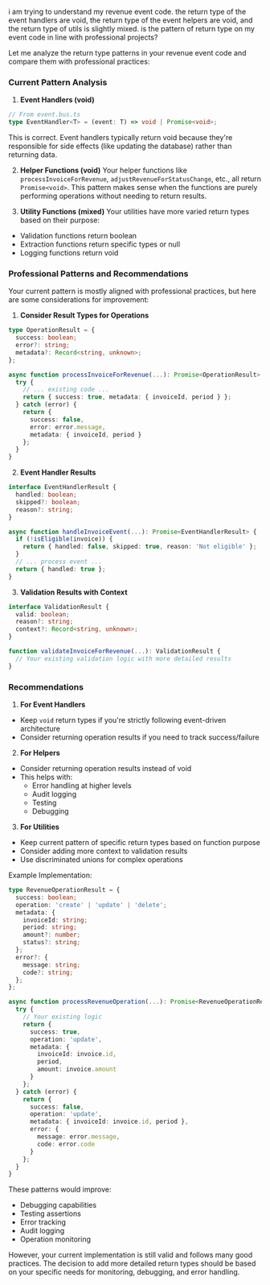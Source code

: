 i am trying to understand my revenue event code. the return type of the event handlers are void, the return type of the event helpers are void, and the return type of utils is slightly mixed. is the pattern of return type on my event code in line with professional projects?

Let me analyze the return type patterns in your revenue event code and compare them with professional practices:

### Current Pattern Analysis

1. **Event Handlers (void)**

```typescript
// From event.bus.ts
type EventHandler<T> = (event: T) => void | Promise<void>;
```

This is correct. Event handlers typically return void because they're responsible for side effects (like updating the database) rather than returning data.

2. **Helper Functions (void)**
   Your helper functions like `processInvoiceForRevenue`, `adjustRevenueForStatusChange`, etc., all return `Promise<void>`. This pattern makes sense when the functions are purely performing operations without needing to return results.

3. **Utility Functions (mixed)**
   Your utilities have more varied return types based on their purpose:

- Validation functions return boolean
- Extraction functions return specific types or null
- Logging functions return void

### Professional Patterns and Recommendations

Your current pattern is mostly aligned with professional practices, but here are some considerations for improvement:

1. **Consider Result Types for Operations**

```typescript
type OperationResult = {
  success: boolean;
  error?: string;
  metadata?: Record<string, unknown>;
};

async function processInvoiceForRevenue(...): Promise<OperationResult> {
  try {
    // ... existing code ...
    return { success: true, metadata: { invoiceId, period } };
  } catch (error) {
    return {
      success: false,
      error: error.message,
      metadata: { invoiceId, period }
    };
  }
}
```

2. **Event Handler Results**

```typescript
interface EventHandlerResult {
  handled: boolean;
  skipped?: boolean;
  reason?: string;
}

async function handleInvoiceEvent(...): Promise<EventHandlerResult> {
  if (!isEligible(invoice)) {
    return { handled: false, skipped: true, reason: 'Not eligible' };
  }
  // ... process event ...
  return { handled: true };
}
```

3. **Validation Results with Context**

```typescript
interface ValidationResult {
  valid: boolean;
  reason?: string;
  context?: Record<string, unknown>;
}

function validateInvoiceForRevenue(...): ValidationResult {
  // Your existing validation logic with more detailed results
}
```

### Recommendations

1. **For Event Handlers**

- Keep `void` return types if you're strictly following event-driven architecture
- Consider returning operation results if you need to track success/failure

2. **For Helpers**

- Consider returning operation results instead of void
- This helps with:
  - Error handling at higher levels
  - Audit logging
  - Testing
  - Debugging

3. **For Utilities**

- Keep current pattern of specific return types based on function purpose
- Consider adding more context to validation results
- Use discriminated unions for complex operations

Example Implementation:

```typescript
type RevenueOperationResult = {
  success: boolean;
  operation: 'create' | 'update' | 'delete';
  metadata: {
    invoiceId: string;
    period: string;
    amount?: number;
    status?: string;
  };
  error?: {
    message: string;
    code?: string;
  };
};

async function processRevenueOperation(...): Promise<RevenueOperationResult> {
  try {
    // Your existing logic
    return {
      success: true,
      operation: 'update',
      metadata: {
        invoiceId: invoice.id,
        period,
        amount: invoice.amount
      }
    };
  } catch (error) {
    return {
      success: false,
      operation: 'update',
      metadata: { invoiceId: invoice.id, period },
      error: {
        message: error.message,
        code: error.code
      }
    };
  }
}
```

These patterns would improve:

- Debugging capabilities
- Testing assertions
- Error tracking
- Audit logging
- Operation monitoring

However, your current implementation is still valid and follows many good practices. The decision to add more detailed return types should be based on your specific needs for monitoring, debugging, and error handling.
